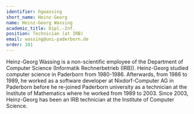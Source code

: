 ```yaml
---
identifier: hgwassing
short_name: Heinz-Georg
name: Heinz-Georg Wassing
academic_title: Dipl.-Inf.
position: Technician (at IRB)
email: wassing@uni-paderborn.de
order: 101
---
```

Heinz-Georg Wassing is a non-scientific employee of the Department of Computer Science (Informatik Rechnerbetrieb (IRB)). Heinz-Georg studied computer science in Paderborn from 1980-1986. Afterwards, from 1986 to 1989, he worked as a software developer at Nixdorf-Computer AG in Paderborn before he re-joined Paderborn university as a technician at the Institute of Mathematics where he worked from 1989 to 2003. Since 2003, Heinz-Georg has been an IRB technician at the Institute of Computer Science.

